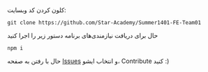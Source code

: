 کلون کردن کد وبسایت:

```
git clone https://github.com/Star-Academy/Summer1401-FE-Team01
```

حال برای دریافت نیازمندی‌های برنامه دستور زیر را اجرا کنید

```
npm i
```

حال با رفتن به صفحه [Issues](https://github.com/Star-Academy/Summer1401-FE-Team01/issues) و انتخاب ایشو، Contribute کنید :)
